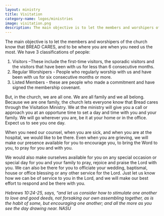 ```yaml
---
layout: ministry
title: Visitation
category-name: logos/ministries
image: visitation.png
description: The main objective is to let the members and worshipers of the church know that BREAD CARES, and to be where you are when you need us the most.
---
```

 

The main objective is to let the members and worshipers of the church know
that BREAD CARES, and to be where you are when you need us the most.
We have 3 classifications of people:
1. Visitors –These include the first-time visitors, the sporadic visitors and
the visitors that have been with us for less than 6 consecutive months.
2. Regular Worshipers - People who regularly worship with us and have
been with us for six consecutive months or more.
3. Listed Members - these are people who made a commitment and have
signed the membership covenant.

But, in the church, we are all one. We are all family and we all belong.
Because we are one family, the church lets everyone know that Bread
cares through the Visitation Ministry. We at the ministry will give you a call
or approach you at an opportune time to set a day and time with you and
your family. We will go wherever you are, be it at your home or in the office.
Expect us to see you one day.

When you need our counsel, when you are sick, and when you are at the
hospital, we would like to be there. Even when you are grieving, we will
make our presence available for you to encourage you, to bring the Word to
you, to pray for you and with you.

We would also make ourselves available for you on any special occasion or
special day for you and your family to pray, rejoice and praise the Lord with you.
We can also be there for you to officiate your wedding, baptismal, house or
office blessing or any other service for the Lord.
Just let us know how we can be of service to you in the Lord, and we will
make our best effort to respond and be there with you.

*Hebrews 10:24-25, says, “and let us consider how to stimulate one another
to love and good deeds, not forsaking our own assembling together, as is
the habit of some, but encouraging one another; and all the more as you see
the day drawing near. NASU*
